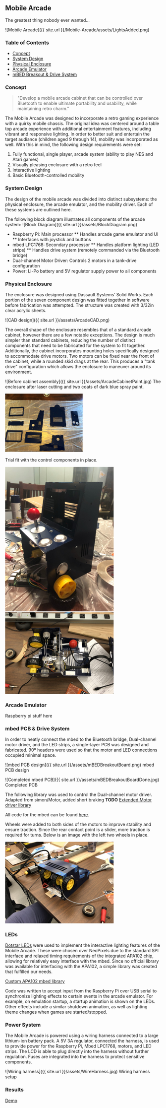 ## Mobile Arcade

The greatest thing nobody ever wanted...

![Mobile Arcade]({{ site.url }}/Mobile-Arcade/assets/LightsAdded.png)


### Table of Contents
- [Concept](#concept)
- [System Design](#systemdesign)
- [Physical Enclosure](#physicalenclosure)
- [Arcade Emulator](#arcadeemulator)
- [mBED Breakout & Drive System](#mbedbreakout&drivesystem)

### Concept

> "Develop a mobile arcade cabinet that can be controlled over Bluetooth to enable ultimate portability and usability, while maintaining retro charm."

The Mobile Arcade was designed to incorporate a retro gaming experience with a quirky mobile chassis. The original idea was centered around a table top arcade experience with additional
entertainment features, including vibrant and responsive lighting. In order to better suit and entertain the target audiance (children aged 9 through 14), mobility was incorporated as well.
With this in mind, the following design requirements were set:
1. Fully functional, single player, arcade system (ability to play NES and Atari games)
2. Visually pleasing enclosure with a retro feel
3. Interactive lighting
4. Basic Bluetooth-controlled mobility

### System Design

The design of the mobile arcade was divided into distinct subsystems: the physical enclosure, the arcade emulator, and the mobility driver. Each of these systems are outlined here.

The following block diagram illustrates all components of the arcade system:
![Block Diagram]({{ site.url }}/assets/BlockDiagram.png)
* Raspberry Pi: Main processor
** Handles arcade game emulator and UI
** Interfaces with joystick and buttons
* mbed LPC1768: Secondary processor
** Handles platform lighting (LED strips)
** Handles drive system (remotely commanded via the Bluetooth bridge)
* Dual-channel Motor Driver: Controls 2 motors in a tank-drive configuration
* Power: Li-Po battery and 5V regulator supply power to all components

### Physical Enclosure

The enclosure was designed using Dassault Systems’ Solid Works. Each portion of the seven component design was fitted together in software before fabrication was attempted. The structure was
created with 3/32in clear acrylic sheets.

![CAD design]({{ site.url }}/assets/ArcadeCAD.png)

The overall shape of the enclosure resembles that of a standard arcade cabinet, however there are a few notable exceptions. The design is much simpler than standard cabinets, reducing the
number of distinct components that need to be fabricated for the system to fit together. Additionally, the cabinet incorporates mounting holes specifically designed to accommodate drive
motors. Two motors can be fixed near the front of the cabinet, while a rounded skid drags at the rear. This produces a "tank drive" configuration which allows the enclosure to maneuver
around its environment.

![Before cabinet assembly]({{ site.url }}/assets/ArcadeCabinetPaint.jpg)
The enclosure after laser cutting and two coats of dark blue spray paint.

<img src="/Images/ArcadeCabinetPaint.jpg" width="250">

Trial fit with the control components in place.

<img src="/Images/TrialFit.jpg" width="350">

<img src="/Images/InteriorView.jpg" width="350">

### Arcade Emulator

Raspberry pi stuff here

### mbed PCB & Drive System

In order to neatly connect the mbed to the Bluetooth bridge, Dual-channel motor driver, and the LED strips, a single-layer PCB was designed and fabricated. 90º headers were used so
that the motor and LED connections occupied minimal space.

![mbed PCB design]({{ site.url }}/assets/mBEDBreakoutBoard.png)
mbed PCB design

![Completed mbed PCB]({{ site.url }}/assets/mBEDBreakoutBoardDone.jpg)
Completed PCB

The following library was used to control the Dual-channel motor driver. Adapted from simon/Motor, added short braking **TODO**
[Extended Motor driver library](https://os.mbed.com/users/abraha2d/code/Motor/)

All code for the mbed can be found [here](https://os.mbed.com/users/abraha2d/code/MobileArcade/file/).

Wheels were added to both sides of the motors to improve stability and ensure traction. Since the rear contact point is a slider, more traction is required for turns. Below is an image with the left two wheels in place.

<img src="/Images/ArcadeWheels.jpg" width="350">

### LEDs

[Dotstar LEDs](https://www.adafruit.com/product/2239?length=1) were used to implement the interactive lighting features of the Mobile Arcade. These were chosen over NeoPixels due to the
standard SPI interface and relaxed timing requirements of the integrated APA102 chip, allowing for relatively easy interface with the mbed. Since no official library was available for
interfacing with the APA102, a simple library was created that fulfilled our needs.

[Custom APA102 mbed library](https://os.mbed.com/users/abraha2d/code/APA102/)

Code was written to accept input from the Raspberry Pi over USB serial to synchronize lighting effects to certain events in the arcade emulator. For example, on emulation startup, a startup
animation is shown on the LEDs. Other effects include a similar shutdown animation, as well as lighting theme changes when games are started/stopped.

### Power System

The Mobile Arcade is powered using a wiring harness connected to a large lithium-ion battery pack. A 5V 3A regulator, connected the harness, is used to provide power for the Raspberry
Pi, Mbed LPC1768, motors, and LED strips. The LCD is able to plug directly into the harness without further regulation. Fuses are integrated into the harness to protect sensitive components.

![Wiring harness]({{ site.url }}/assets/WireHarness.jpg)
Wiring harness setup

### Results

[Demo](https://youtu.be/UGc3tqysLSs)
